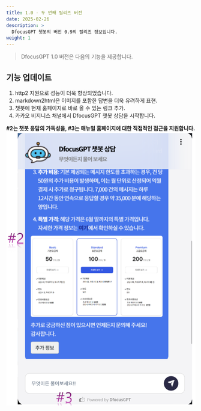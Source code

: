 ```yaml
---
title: 1.0 - 두 번째 릴리즈 버전
date: 2025-02-26
description: >
  DfocusGPT 챗봇의 버전 0.9의 릴리즈 정보입니다.
weight: 1
---
```


> DfocusGPT 1.0 버전은 다음의 기능을 제공합니다.

## 기능 업데이트 

1. http2 지원으로 성능이 더욱 향상되었습니다.
2. markdown2html은 이미지를 포함한 답변을 더욱 유려하게 표현.
3. 챗봇에 현재 홈페이지로 바로 올 수 있는 링크 추가.
4. 카카오 비지니스 채널에서 DfocusGPT 챗봇 상담을 시작합니다.


**#2는 챗봇 응답의 가독성을, #3는 매뉴얼 홈페이지에 대한 직접적인 접근을 지원합니다.**
![image-2.png](image-2.png)
